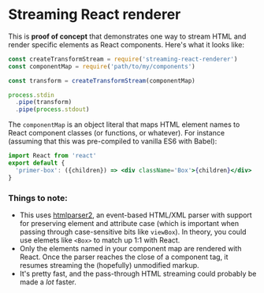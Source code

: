 # Streaming React renderer
This is **proof of concept** that demonstrates one way to stream HTML and render specific elements as React components. Here's what it looks like:

```js
const createTransformStream = require('streaming-react-renderer')
const componentMap = require('path/to/my/components')

const transform = createTransformStream(componentMap)

process.stdin
  .pipe(transform)
  .pipe(process.stdout)
```

The `componentMap` is an object literal that maps HTML element names to React component classes (or functions, or whatever). For instance (assuming that this was pre-compiled to vanilla ES6 with Babel):

```jsx
import React from 'react'
export default {
  'primer-box': ({children}) => <div className='Box'>{children}</div>
}
```

### Things to note:
* This uses [htmlparser2](https://www.npmjs.com/package/htmlparser2), an event-based HTML/XML parser with support for preserving element and attribute case (which is important when passing through case-sensitive bits like `viewBox`). In theory, you could use elemets like `<Box>` to match up 1:1 with React.
* Only the elements named in your component map are rendered with React. Once the parser reaches the close of a component tag, it resumes streaming the (hopefully) unmodified markup.
* It's pretty fast, and the pass-through HTML streaming could probably be made a _lot_ faster.
